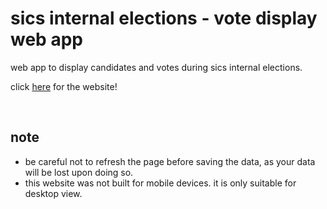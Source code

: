 # sics internal elections - vote display web app
web app to display candidates and votes during sics internal elections.

click <a href='https://meldameldamelda.github.io/sics-internal-elections/'>here</a> for the website!

<br>

## note
- be careful not to refresh the page before saving the data, as your data will be lost upon doing so.
- this website was not built for mobile devices. it is only suitable for desktop view.
